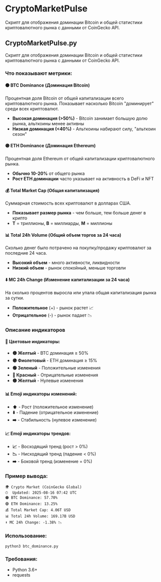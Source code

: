 # CryptoMarketPulse
Скрипт для отображения доминации Bitcoin и общей статистики криптовалютного рынка с данными от CoinGecko API.

## CryptoMarketPulse.py

Скрипт для отображения доминации Bitcoin и общей статистики криптовалютного рынка с данными от CoinGecko API.

### Что показывают метрики:

#### 🟠 BTC Dominance (Доминация Bitcoin)
Процентная доля Bitcoin от общей капитализации всего криптовалютного рынка. Показывает насколько Bitcoin "доминирует" среди всех криптовалют.
- **Высокая доминация (>50%)** - Bitcoin занимает большую долю рынка, альткоины менее активны
- **Низкая доминация (<40%)** - Альткоины набирают силу, "альткоин сезон"

#### 🟣 ETH Dominance (Доминация Ethereum)
Процентная доля Ethereum от общей капитализации криптовалютного рынка.
- **Обычно 10-20%** от общего рынка
- **Рост ETH доминации** часто указывает на активность в DeFi и NFT

#### 💰 Total Market Cap (Общая капитализация)
Суммарная стоимость всех криптовалют в долларах США.
- **Показывает размер рынка** - чем больше, тем больше денег в крипто
- **T** = триллионы, **B** = миллиарды, **M** = миллионы

#### 📊 Total 24h Volume (Общий объем торгов за 24 часа)
Сколько денег было потрачено на покупку/продажу криптовалют за последние 24 часа.
- **Высокий объем** - много активности, ликвидности
- **Низкий объем** - рынок спокойный, меньше торговли

#### ⬇️ MC 24h Change (Изменение капитализации за 24 часа)
На сколько процентов выросла или упала общая капитализация рынка за сутки.
- **Положительное** (+) - рынок растет 📈
- **Отрицательное** (-) - рынок падает 📉

### Описание индикаторов

#### 🎨 Цветовые индикаторы:
- **🟡 Желтый** - BTC доминация ≥ 50%
- **🟣 Фиолетовый** - ETH доминация ≥ 15%
- **🟢 Зеленый** - Положительные изменения
- **🔴 Красный** - Отрицательные изменения
- **🟡 Желтый** - Нулевые изменения

#### 📊 Emoji индикаторы изменений:
- **⬆️** - Рост (положительное изменение)
- **⬇️** - Падение (отрицательное изменение)
- **➡️** - Стабильность (нулевое изменение)

#### 📈 Emoji индикаторы трендов:
- **📈** - Восходящий тренд (рост > 0%)
- **📉** - Нисходящий тренд (падение < 0%)
- **➡️** - Боковой тренд (изменение = 0%)

### Пример вывода:
```
🌍 Crypto Market (CoinGecko Global)
⏱  Updated: 2025-08-16 07:42 UTC
🟠 BTC Dominance: 57.70%
🟣 ETH Dominance: 13.25%
💰 Total Market Cap: 4.06T USD
📊 Total 24h Volume: 169.17B USD
⬇️ MC 24h Change: -1.38% 📉
```

### Использование:
```bash
python3 btc_dominance.py
```

### Требования:
- Python 3.6+
- requests
